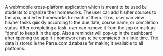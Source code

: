 A web/mobile cross-platform application which is meant to be used by students to organize their homeworks. The user can add his/her courses to the app, and enter homeworks for each of them. Thus, user can view his/her tasks quickly according to the due date, course name, or completion status. After completing a task, user can remove it from the app or mark as “done” to keep it in the app. Also a reminder will pop-up in the dashboard after opening the app if a homework has to be completed in a little time. The data is stored in the Parse.com database for making it available to all platforms.
